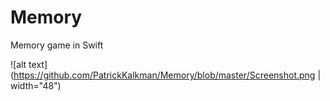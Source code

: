 # Memory
Memory game in Swift

![alt text](https://github.com/PatrickKalkman/Memory/blob/master/Screenshot.png | width="48")
